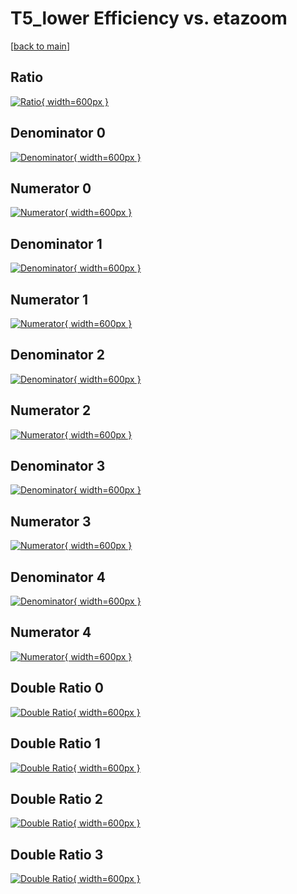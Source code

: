 # T5_lower Efficiency vs. etazoom

[[back to main](./)]



## Ratio

[![Ratio](../mtv/var/T5_lower_loweta_11_-1_eff_etazoom.png){ width=600px }](../mtv/var/T5_lower_loweta_11_-1_eff_etazoom.pdf)

## Denominator 0

[![Denominator](../mtv/den/T5_lower_loweta_11_-1_eff_etazoom_den0.png){ width=600px }](../mtv/den/T5_lower_loweta_11_-1_eff_etazoom_den0.pdf)

## Numerator 0

[![Numerator](../mtv/num/T5_lower_loweta_11_-1_eff_etazoom_num0.png){ width=600px }](../mtv/num/T5_lower_loweta_11_-1_eff_etazoom_num0.pdf)

## Denominator 1

[![Denominator](../mtv/den/T5_lower_loweta_11_-1_eff_etazoom_den1.png){ width=600px }](../mtv/den/T5_lower_loweta_11_-1_eff_etazoom_den1.pdf)

## Numerator 1

[![Numerator](../mtv/num/T5_lower_loweta_11_-1_eff_etazoom_num1.png){ width=600px }](../mtv/num/T5_lower_loweta_11_-1_eff_etazoom_num1.pdf)

## Denominator 2

[![Denominator](../mtv/den/T5_lower_loweta_11_-1_eff_etazoom_den2.png){ width=600px }](../mtv/den/T5_lower_loweta_11_-1_eff_etazoom_den2.pdf)

## Numerator 2

[![Numerator](../mtv/num/T5_lower_loweta_11_-1_eff_etazoom_num2.png){ width=600px }](../mtv/num/T5_lower_loweta_11_-1_eff_etazoom_num2.pdf)

## Denominator 3

[![Denominator](../mtv/den/T5_lower_loweta_11_-1_eff_etazoom_den3.png){ width=600px }](../mtv/den/T5_lower_loweta_11_-1_eff_etazoom_den3.pdf)

## Numerator 3

[![Numerator](../mtv/num/T5_lower_loweta_11_-1_eff_etazoom_num3.png){ width=600px }](../mtv/num/T5_lower_loweta_11_-1_eff_etazoom_num3.pdf)

## Denominator 4

[![Denominator](../mtv/den/T5_lower_loweta_11_-1_eff_etazoom_den4.png){ width=600px }](../mtv/den/T5_lower_loweta_11_-1_eff_etazoom_den4.pdf)

## Numerator 4

[![Numerator](../mtv/num/T5_lower_loweta_11_-1_eff_etazoom_num4.png){ width=600px }](../mtv/num/T5_lower_loweta_11_-1_eff_etazoom_num4.pdf)

## Double Ratio 0

[![Double Ratio](../mtv/ratio/T5_lower_loweta_11_-1_eff_etazoom_ratio0.png){ width=600px }](../mtv/ratio/T5_lower_loweta_11_-1_eff_etazoom_ratio0.pdf)

## Double Ratio 1

[![Double Ratio](../mtv/ratio/T5_lower_loweta_11_-1_eff_etazoom_ratio1.png){ width=600px }](../mtv/ratio/T5_lower_loweta_11_-1_eff_etazoom_ratio1.pdf)

## Double Ratio 2

[![Double Ratio](../mtv/ratio/T5_lower_loweta_11_-1_eff_etazoom_ratio2.png){ width=600px }](../mtv/ratio/T5_lower_loweta_11_-1_eff_etazoom_ratio2.pdf)

## Double Ratio 3

[![Double Ratio](../mtv/ratio/T5_lower_loweta_11_-1_eff_etazoom_ratio3.png){ width=600px }](../mtv/ratio/T5_lower_loweta_11_-1_eff_etazoom_ratio3.pdf)

